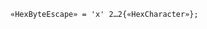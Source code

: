 <!-- This file is generated automatically by infrastructure scripts. Please don't edit by hand. -->

```{ .ebnf .slang-ebnf #HexByteEscape }
«HexByteEscape» = 'x' 2…2{«HexCharacter»};
```

